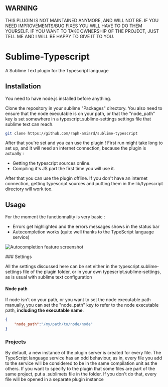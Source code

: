 WARNING
-------

THIS PLUGIN IS NOT MAINTAINED ANYMORE, AND WILL NOT BE. 
IF YOU NEED IMPROVEMENTS/BUG FIXES YOU WILL HAVE TO DO THEM YOURSELF.
IF YOU WANT TO TAKE OWNERSHIP OF THE PROJECT, JUST TELL ME AND I WILL BE HAPPY TO GIVE IT TO YOU.

Sublime-Typescript
==================

A Sublime Text plugin for the Typescript language 

Installation
------------

You need to have node.js installed before anything.

Clone the repository in your sublime "Packages" directory. 
You also need to ensure that the node executable is on your path, or that the "node_path" key is set somewhere in a
typescript.sublime-settings settings file that sublime text can reach.

~~~sh
git clone https://github.com/raph-amiard/sublime-typescript
~~~

After that you're set and you can use the plugin !
First run might take long to set up, and it will need an internet connection, because the plugin is actually :
- Getting the typescript sources online.
- Compiling it's JS part the first time you will use it.

After that you can use the plugin offline. 
If you don't have an internet connection, getting typescript sources and putting them in the lib/typescript directory will work too.

Usage
-----

For the moment the functionnality is very basic :
- Errors get highlighted and the errors messages shows in the status bar
- Autocompletion works (quite well thanks to the TypeScript language service)

![Autocompletion feature screenshot](http://i.imgur.com/UR1kn.png)

### Settings

All the settings discussed here can be set either in the typescript.sublime-settings file of the plugin folder, or in your own typescript.sublime-settings, as is usual with sublime text configuration

#### Node path

If node isn't on your path, or you want to set the node executable path manually, you can set the "node_path" key to refer to the node executable path, **including the executable name**.

~~~json
{
    "node_path":"/my/path/to/node/node"
}
~~~

### Projects

By default, a new instance of the plugin server is created for every file.
The TypeScript language service has an odd behaviour, as in, every file you add to the service will be considered to
be in the same compilation unit as the others.
If you want to specify to the plugin that some files are part of the same project, put a .sublimets file in the folder.
If you don't do that, every file will be opened in a separate plugin instance
